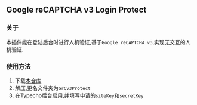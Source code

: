 ## Google reCAPTCHA v3 Login Protect

### 关于
本插件能在登陆后台时进行人机验证,基于`Google reCAPTCHA v3`,实现无交互的人机验证.

### 使用方法
1. 下载[本仓库](https://github.com/KawaiiZapic/Typecho-Login-reCAPTCHA-v3/archive/master.zip)
2. 解压,更名文件夹为`GrCv3Protect`
3. 在Typecho后台启用,并填写申请的`siteKey`和`secretKey`
